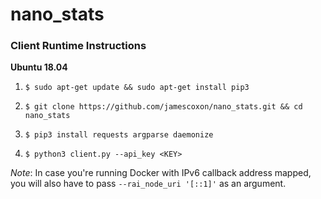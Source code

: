# nano_stats

### **Client Runtime Instructions**

**Ubuntu 18.04**

1. 
    ```
    $ sudo apt-get update && sudo apt-get install pip3
    ```
2. 
    ```
    $ git clone https://github.com/jamescoxon/nano_stats.git && cd nano_stats
    ```
3. 
    ```
    $ pip3 install requests argparse daemonize
    ```
4. 
    ```
    $ python3 client.py --api_key <KEY>
    ```

*Note*: In case you're running Docker with IPv6 callback address mapped, you will also have to pass `--rai_node_uri '[::1]'` as an argument.